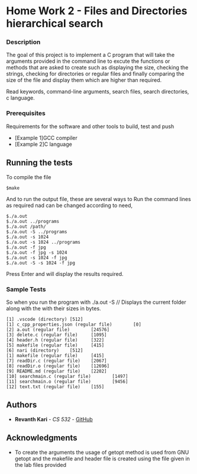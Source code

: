 # Home Work 2 - Files and Directories hierarchical search

### Description

The goal of this project is to implement a C program that will take the arguments provided in the command line to excute the functions or methods that are asked to create such as displaying the size, checking the strings, checking for directories or regular files and finally comparing the size of the file and display them which are higher than required.

Read keywords, command-line arguments, search files, search directories, c language.

### Prerequisites

Requirements for the software and other tools to build, test and push
- [Example 1]GCC compiler
- [Example 2]C language

## Running the tests

To compile the file 
    
    $make

And to run the output file, these are several ways to Run the command lines as required nad can be changed according to need,

    $./a.out
    $./a.out ../programs
    $./a.out /path/
    $./a.out -S ../programs
    $./a.out -s 1024
    $./a.out -s 1024 ../programs 
    $./a.out -f jpg
    $./a.out -f jpg -s 1024
    $./a.out -s 1024 -f jpg
    $./a.out -S -s 1024 -f jpg
 
Press Enter and will display the results required.

### Sample Tests

So when you run the program with 
 ./a.out -S // Displays the current folder along with the with their sizes in bytes.

    [1] .vscode (directory) [512]
    [1] c_cpp_properties.json (regular file)        [0]
    [2] a.out (regular file)        [24576]
    [3] delete.c (regular file)     [1095]
    [4] header.h (regular file)     [322]
    [5] makefile (regular file)     [415]
    [6] nari (directory)    [512]
    [1] makefile (regular file)     [415]
    [7] readDir.c (regular file)    [2067]
    [8] readDir.o (regular file)    [12696]
    [9] README.md (regular file)    [2202]
    [10] searchmain.c (regular file)        [1497]
    [11] searchmain.o (regular file)        [9456]
    [12] text.txt (regular file)    [155]

## Authors

  - **Revanth Kari** - *CS 532* -
   [GitHub](https://github.com/RevanthUAB/cs532_hw2)

## Acknowledgments

  - To create the arguments the usage of getopt method is used from GNU getopt and the makefile and header file is created using the file given in the lab files provided 

[//]: #
  [techoverflow]:<https://techoverflow.net/2013/08/21/how-to-get-filesize-using-stat-in-cc/>
  [GNU]:<https://www.gnu.org/software/libc/manual/html_node/Example-of-Getopt.html>
  [google]:<every string ends with /0 in c>
  [geeksforgeeks]:<https://www.geeksforgeeks.org/unsigned-char-in-c-with-examples/>
  [Assistedcoding]:<http://solver.assistedcoding.eu/makefilegen>
  [codeforwin]:<https://codeforwin.org/2018/03/c-program-to-list-all-files-in-a-directory-recursively.html>
  [stackoverflow]:<https://stackoverflow.com/questions/7109964/creating-your-own-header-file-in-c>